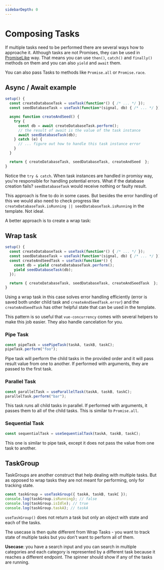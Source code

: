 ```yaml
---
sidebarDepth: 0
---
```


# Composing Tasks

If multiple tasks need to be performed there are several ways how to approache it. Although tasks are not Promises, they can be used in [PromiseLike](https://microsoft.github.io/PowerBI-JavaScript/interfaces/_node_modules_typedoc_node_modules_typescript_lib_lib_es5_d_.promiselike.html) way. That means you can use `then()`, `catch()` and `finally()` methods on them and you can also `yield` and `await` them.

You can also pass Tasks to methods like `Promise.all` or `Promise.race`.

## Async / Await example

```ts
setup() {
  const createDatabaseTask = useTask(function*() { /* ... */ });
  const seedDatabaseTask = useTask(function*(signal, db) { /* ... */ });

  async function createAndSeed() {
    try {
      const db = await createDatabaseTask.perform();
      // the result of await is the value of the task instance
      await seedDatabaseTask(db);
    } catch (e) {
      // ... figure out how to handle this task instance error
    }
  }

  return { createDatabaseTask, seedDatabaseTask, createAndSeed  };
}
```

Notice the `try & catch`. When task instances are handled in promisy way, you're responsible for handling potential errors. What if the database creation fails? `seedDatabaseTask` would receive nothing or faulty result.

This approach is fine to do in some cases. But besides the error handling of this we would also need to check progress like `createDatabaseTask.isRunning || seedDatabaseTask.isRunning` in the template. Not ideal.

A better approach is to create a wrap task:

## Wrap task

```ts
setup() {
  const createDatabaseTask = useTask(function*() { /* ... */ });
  const seedDatabaseTask = useTask(function*(signal, db) { /* ... */ });
  const createAndSeedTask = useTask(function*() {
    const db = yield createDatabaseTask.perform();
    yield seedDatabaseTask(db);
  });

  return { createDatabaseTask, seedDatabaseTask, createAndSeedTask  };
}
```

Using a wrap task in this case solves error handling efficiently (error is saved both under child task and `createAndSeedTask.error`) and the `createAndSeedTask` has other helpful state that can be used in the template.

This pattern is so useful that `vue-concurrency` comes with several helpers to make this job easier. They also handle cancelation for you.

### Pipe Task

```ts
const pipeTask = usePipeTask(taskA, taskB, taskC);
pipeTask.perform("foo");
```

Pipe task will perform the child tasks in the provided order and it will pass result value from one to another. If performed with arguments, they are passed to the first task.

### Parallel Task

```ts
const parallelTask = useParallelTask(taskA, taskB, taskC);
parallelTask.perform("bar");
```

This task runs all child tasks in parallel. If performed with arguments, it passes them to all of the child tasks.
This is similar to `Promise.all`.

### Sequential Task

```ts
const sequentialTask = useSequentialTask(taskA, taskB, taskC);
```

This one is similar to pipe task, except it does not pass the value from one task to another.

## TaskGroup

TaskGroups are another construct that help dealing with multiple tasks. But as opposed to wrap tasks they are not meant for performing, only for tracking state.

```ts
const taskGroup = useTaskGroup({ taskA, taskB, taskC });
console.log(taskGroup.isRunning); // false
console.log(taskGroup.isIdle); // true
console.log(taskGroup.taskA); // taskA
```

`useTaskGroup()` does not return a task but only an object with state and each of the tasks.

The usecase is then quite different from Wrap Tasks - you want to track state of multiple tasks but you don't want to perform all of them.

**Usecase**: you have a search input and you can search in multiple categories and each category is represented by a different task because it reaches a different endpoint. The spinner should show if any of the tasks are running.
